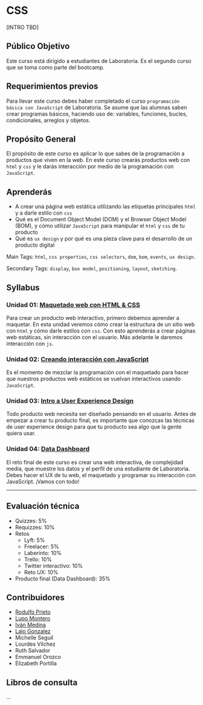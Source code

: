# CSS

[INTRO TBD]

## Público Objetivo

Este curso está dirigido a estudiantes de Laboratoria. Es el segundo curso
que se toma como parte del bootcamp.

## Requerimientos previos

Para llevar este curso debes haber completado el curso `programación básica
con JavaScript` de Laboratoria. Se asume que las alumnas saben crear programas
básicos, haciendo uso de: variables, funciones, bucles, condicionales, arreglos
y objetos.

## Propósito General

El propósito de este curso es aplicar lo que sabes de la programación a
productos que viven en la web. En este curso crearás productos web con `html` y
`css` y le darás interacción por medio de la programación con `JavaScript`.

## Aprenderás

* A crear una página web estática utilizando las etiquetas principales `html`
  y a darle estilo con `css`
* Qué es el Document Object Model (DOM) y el Browser Object Model (BOM), y cómo
  utilizar `JavaScript` para manipular el `html` y `css` de tu producto
* Qué es `ux design` y por qué es una pieza clave para el desarrollo de un
  producto digital

Main Tags:
 `html`, `css properties`, `css selectors`, `dom`, `bom`, `events`, `ux design`.

Secondary Tags:
 `display`, `box model`, `positioning`, `layout`, `sketching`.

## Syllabus

### Unidad 01: [Maquetado web con HTML & CSS](00-html-and-css)

Para crear un producto web interactivo, primero debemos aprender a maquetar.
En esta unidad veremos cómo crear la estructura de un sitio web con `html` y
cómo darle estilos con `css`. Con esto aprenderás a crear páginas web estáticas,
sin interacción con el usuario. Más adelante le daremos interacción con `js`.

### Unidad 02: [Creando interacción con JavaScript](01-making-your-site-interactive)

Es el momento de mezclar la programación con el maquetado para hacer que
nuestros productos web estáticos se vuelvan interactivos usando `JavaScript`.

### Unidad 03: [Intro a User Experience Design](02-ux-design)

Todo producto web necesita ser diseñado pensando en el usuario. Antes de
empezar a crear tu producto final, es importante que conozcas las técnicas de
user experience design para que tu producto sea algo que la gente quiera usar.

### Unidad 04: [Data Dashboard](03-data-dashboard)

El reto final de este curso es crear una web interactiva, de complejidad media,
que muestre los datos y el perfil de una estudiante de Laboratoria. Debes hacer
el UX de tu web, el maquetado y programar su interacción con JavaScript. ¡Vamos
con todo!

***

## Evaluación técnica

* Quizzes: 5%
* Requizzes: 10%
* Retos
  - Lyft: 5%
  - Freelacer: 5%
  - Laberinto: 10%
  - Trello: 10%
  - Twitter interactivo: 10%
  - Reto UX: 10%
* Producto final (Data Dashboard): 35%

## Contribuidores

* [Rodulfo Prieto](https://github.com/chamodev)
* [Lupo Montero](https://github.com/lupomontero)
* [Iván Medina](https://github.com/ivandevp)
* [Lalo Gonzalez](https://github.com/lalogf)
* Michelle Seguil
* Lourdes Vilchez
* Ruth Salvador
* Emmanuel Orozco
* Elizabeth Portilla

## Libros de consulta

...
